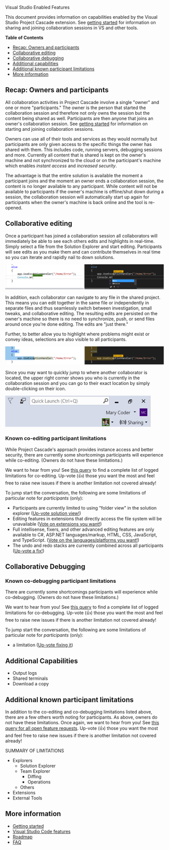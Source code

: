  Visual Studio Enabled Features

This document provides information on capabilities enabled by the Visual Studio Project Cascade extension. See [getting started](getting-started.md) for information on sharing and joining collaboration sessions in VS and other tools.

**Table of Contents**
- [Recap: Owners and participants](#recap-owners-and-participants)
- [Collaborative editing](#collaborative-editing)
- [Collaborative debugging](#collaborative-debugging)
- [Additional capabilities](#additional-capabilities)
- [Additional known participant limitations](#additional-known-participant-limitations)
- [More information](#more-information)

## Recap: Owners and participants
All collaboration activities in Project Cascade involve a single "owner" and one or more "participants."  The owner is the person that started the collaboration session and therefore not only owns the session but the content being shared as well.  Participants are then anyone that joins an owner's collaboration session. See [getting started](getting-started.md) for information on starting and joining collaboration sessions.

Owners can use all of their tools and services as they would normally but participants are only given access to the specific things the owner has shared with them. This includes code, running servers, debugging sessions and more. Currently all content that is shared is kept on the owner's machine and not synchronized to the cloud or on the participant's machine which enables _instant access_ and _increased security_. 

The advantage is that the entire solution is available the moment a participant joins and the moment an owner ends a collaboration session, the content is no longer available to any participant. While content will not be available to participants if the owner's machine is offline/shut down during a session, the collaboration session will automatically start up again for participants when the owner's machine is back online and the tool is re-opened.  

## Collaborative editing
Once a participant has joined a collaboration session all collaborators will immediately be able to see each others edits and highlights in real-time. Simply select a file from the Solution Explorer and start editing. Participants will see edits as you make them and can contribute themselves in real time so you can iterate and rapidly nail to down solutions.

![Screen shot showing co-editing](media/vs-coedit.png)

In addition, each collaborator can navigate to any file in the shared project. This means you can edit together in the same file or independently in separate files and thus seamlessly switch between investigation, small tweaks, and collaborative editing. The resulting edits are persisted on the owner's machine so there is no need to synchronize, push, or send files around once you're done editing. The edits are "just there."

Further, to better allow you to highlight where problems might exist or convey ideas, selections are also visible to all participants.

![Screen shot showing highlighting](media/vs-highlight.png)

Since you may want to quickly jump to where another collaborator is located, the upper right corner shows you who is currently in the collaboration session and you can go to their exact location by simply double-clicking on their icon.  

![Screen shot showing users in upper-right](media/vs-upper-right.png)

### Known co-editing participant limitations
While Project Cascade's approach provides instance access and better security, there are currently some shortcomings participants will experience while co-editing. (Owners do not have these limitations.)

We want to hear from you! See [this query](https://github.com/Microsoft/project-cascade/issues?utf8=%E2%9C%93&q=is%3Aissue%20is%3Aopen%20label%3Afeature-request%20label%3A%22area%3A%20co-edit%22%20sort%3Areactions-%2B1%20) to find a complete list of logged limitations for co-editing. Up-vote (👍) those you want the most and feel free to raise new issues if there is another limitation not covered already!

To jump start the conversation, the following are some limitations of particular note for _participants_ (only):

- Participants are currently limited to using "folder view" in the solution explorer ([Up-vote solution view!](https://github.com/Microsoft/project-cascade/issues/5))
- Editing features in extensions that directly access the file system will be unavailable ([Vote on extensions you want!](https://github.com/Microsoft/project-cascade/issues/9))
- Full intellisense, fixers, and other advanced editing features are only available to C#, ASP.NET languages/markup, HTML, CSS, JavaScript, and TypeScript. ([Vote on the languages/platforms you want!](https://github.com/Microsoft/project-cascade/issues/12))
- The undo and redo stacks are currently combined across all participants ([Up-vote a fix!](https://github.com/Microsoft/project-cascade/issues/7))

## Collaborative Debugging

### Known co-debugging participant limitations
There are currently some shortcomings participants will experience while co-debugging. (Owners do not have these limitations.)

We want to hear from you! See [this query](https://github.com/Microsoft/project-cascade/issues?utf8=%E2%9C%93&q=is%3Aissue%20is%3Aopen%20label%3Afeature-request%20label%3A%22area%3A%20co-debug%22%20sort%3Areactions-%2B1%20) to find a complete list of logged limitations for co-debugging. Up-vote (👍) those you want the most and feel free to raise new issues if there is another limitation not covered already!

To jump start the conversation, the following are some limitations of particular note for _participants_ (only):

- a limitation ([Up-vote fixing it]())

## Additional Capabilities

- Output logs
- Shared terminals
- Download a copy

## Additional known participant limitations
In addition to the co-editing and co-debugging limitations listed above, there are a few others worth noting for participants. As above, owners do not have these limitations.  Once again, we want to hear from you! See [this query for all open feature requests](https://github.com/Microsoft/project-cascade/issues?utf8=%E2%9C%93&q=is%3Aopen%20is%3Aissue%20label%3Afeature-request%20sort%3Areactions-%2B1%20). Up-vote (👍) those you want the most and feel free to raise new issues if there is another limitation not covered already!

SUMMARY OF LIMITATIONS
- Explorers
    - Solution Explorer
    - Team Explorer
        - Diffing
        - Operations
    - Others
- Extensions
- External Tools



## More information

- [Getting started](getting-started.md)
- [Visual Studio Code features](collab-vscode.md)
- [Roadmap](roadmap.md)
- [FAQ](faq.md)
